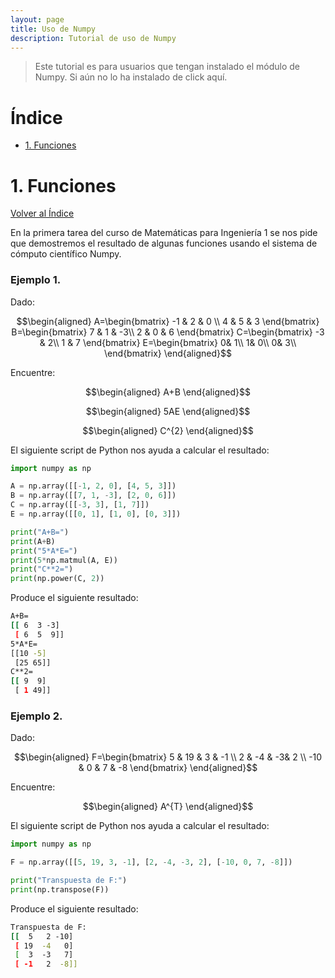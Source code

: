 ```yaml
---
layout: page
title: Uso de Numpy
description: Tutorial de uso de Numpy
---
```

> Este tutorial es para usuarios que tengan instalado el módulo de Numpy. Si aún no lo ha instalado de click aquí.

# Índice
- [1. Funciones](#1.-funciones)


# 1. Funciones
[Volver al Índice](#índice)

En la primera tarea del curso de Matemáticas para Ingeniería 1 se nos pide que demostremos el resultado de algunas funciones usando el sistema de cómputo científico Numpy.

### Ejemplo 1.

Dado:

$$\begin{aligned}
A=\begin{bmatrix}
-1 & 2 & 0 \\
4 & 5 & 3 
\end{bmatrix}
B=\begin{bmatrix}
7 & 1 & -3\\
2 & 0 & 6 
\end{bmatrix}
C=\begin{bmatrix}
-3 & 2\\
1 & 7
\end{bmatrix}
E=\begin{bmatrix}
 0& 1\\
 1& 0\\
 0& 3\\
\end{bmatrix}
\end{aligned}$$

Encuentre:

$$\begin{aligned}
A+B
\end{aligned}$$

$$\begin{aligned}
5AE
\end{aligned}$$

$$\begin{aligned}
C^{2}
\end{aligned}$$

El siguiente script de Python nos ayuda a calcular el resultado:

```python
import numpy as np

A = np.array([[-1, 2, 0], [4, 5, 3]])
B = np.array([[7, 1, -3], [2, 0, 6]])
C = np.array([[-3, 3], [1, 7]])
E = np.array([[0, 1], [1, 0], [0, 3]])

print("A+B=")
print(A+B)
print("5*A*E=")
print(5*np.matmul(A, E))
print("C**2=")
print(np.power(C, 2))
```

Produce el siguiente resultado:
```bash
A+B=
[[ 6  3 -3]
 [ 6  5  9]]
5*A*E=
[[10 -5]
 [25 65]]
C**2=
[[ 9  9]
 [ 1 49]]
```

### Ejemplo 2.

Dado:

$$\begin{aligned}
F=\begin{bmatrix}
5 & 19 & 3 & -1 \\
2 & -4 & -3&  2 \\
-10 & 0 & 7 & -8
\end{bmatrix}
\end{aligned}$$

Encuentre:

$$\begin{aligned}
A^{T}
\end{aligned}$$

El siguiente script de Python nos ayuda a calcular el resultado:

```python
import numpy as np

F = np.array([[5, 19, 3, -1], [2, -4, -3, 2], [-10, 0, 7, -8]])

print("Transpuesta de F:")
print(np.transpose(F))
```

Produce el siguiente resultado:
```bash
Transpuesta de F:
[[  5   2 -10]
 [ 19  -4   0]
 [  3  -3   7]
 [ -1   2  -8]]
```

<!-- Note: this is how to write a comment in HTML. Everything in here won't show up on your webpage.-->

<!--
To increase the size of the title, use fewer # in front of the paper title.
To decrease the size of the title, use more #. 
To remove the italics, remove the * before and after the description
To remove the underline from the title, remove the <u> tags (<u> and </u>)
-->
